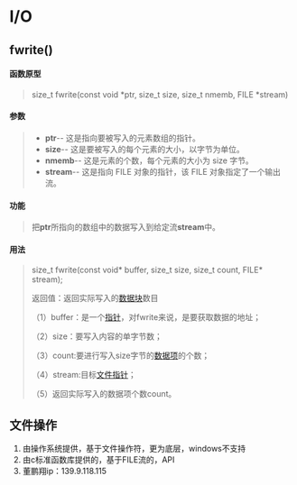 # I/O

## fwrite()

#### 函数原型

>size_t fwrite(const void *ptr, size_t size, size_t nmemb, FILE *stream)

#### 参数

>* **ptr**-- 这是指向要被写入的元素数组的指针。
>* **size**-- 这是要被写入的每个元素的大小，以字节为单位。
>* **nmemb**-- 这是元素的个数，每个元素的大小为 size 字节。
>* **stream**-- 这是指向 FILE 对象的指针，该 FILE 对象指定了一个输出流。

#### 功能

>把**ptr**所指向的数组中的数据写入到给定流**stream**中。

#### 用法

>size_t fwrite(const void* buffer, size_t size, size_t count, FILE* stream);
>
>返回值：返回实际写入的[数据块](https://baike.baidu.com/item/数据块)数目
>
>（1）buffer：是一个[指针](https://baike.baidu.com/item/指针)，对fwrite来说，是要获取数据的地址；
>
>（2）size：要写入内容的单字节数；
>
>（3）count:要进行写入size字节的[数据项](https://baike.baidu.com/item/数据项)的个数；
>
>（4）stream:目标[文件指针](https://baike.baidu.com/item/文件指针)；
>
>（5）返回实际写入的数据项个数count。

## 文件操作

1. 由操作系统提供，基于文件操作符，更为底层，windows不支持
2. 由c标准函数库提供的，基于FILE流的，API
3. 董鹏翔ip：139.9.118.115